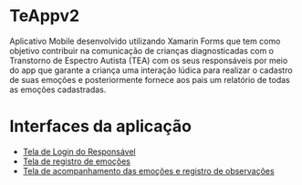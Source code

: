 # TeAppv2
Aplicativo Mobile desenvolvido utilizando Xamarin Forms que tem como objetivo contribuir na comunicação de crianças diagnosticadas com o Transtorno de Espectro Autista (TEA) com os seus responsáveis por meio do app que garante a criança uma interação lúdica para realizar o cadastro de suas emoções e posteriormente fornece aos pais um relatório de todas as emoções cadastradas.

<h1>Interfaces da aplicação</h1>

- [Tela de Login do Responsável](https://github.com/pedrofernandes98/TeAppv2/blob/master/teappLogin.jpeg)
- [Tela de registro de emoções](https://github.com/pedrofernandes98/TeAppv2/blob/master/teappHumo.jpeg)
- [Tela de acompanhamento das emoções e registro de observações](https://github.com/pedrofernandes98/TeAppv2/blob/master/teappAcompanhamento.jpeg)
